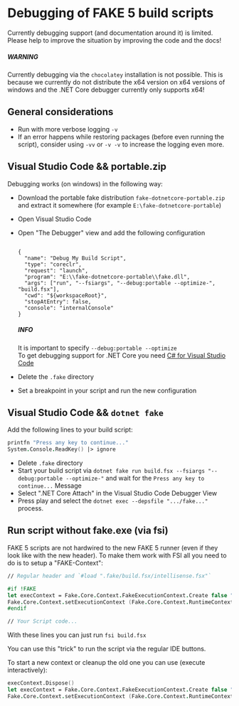 # Debugging of FAKE 5 build scripts

Currently debugging support (and documentation around it) is limited. Please help to improve the situation by improving the code and the docs!

<div class="alert alert-warning">
    <h5>WARNING</h5>
    <p>Currently debugging via the <code>chocolatey</code> installation is not possible. This is because we currently do not distribute the x64 version on x64 versions of windows and the .NET Core debugger currently only supports x64!</p>
</div>


## General considerations

- Run with more verbose logging `-v`
- If an error happens while restoring packages (before even running the script), consider using `-vv` or `-v -v` to increase the logging even more.

## Visual Studio Code && portable.zip

Debugging works (on windows) in the following way:

- Download the portable fake distribution `fake-dotnetcore-portable.zip` and extract it somewhere (for example `E:\fake-dotnetcore-portable`)
- Open Visual Studio Code
- Open "The Debugger" view and add the following configuration

  <pre><code class="lang-json">
  {
    "name": "Debug My Build Script",
    "type": "coreclr",
    "request": "launch",
    "program": "E:\\fake-dotnetcore-portable\\fake.dll",
    "args": ["run", "--fsiargs", "--debug:portable --optimize-", "build.fsx"],
    "cwd": "${workspaceRoot}",
    "stopAtEntry": false,
    "console": "internalConsole"
  }
  </code></pre>
  <div class="alert alert-info">
     <h5>INFO</h5>
     <p>It is important to specify <code>--debug:portable --optimize</code><br>
     To get debugging support for .NET Core you need <a href="https://github.com/OmniSharp/omnisharp-vscode">C# for Visual Studio Code</a> 
     </p>
  </div>

- Delete the `.fake` directory
- Set a breakpoint in your script and run the new configuration

## Visual Studio Code && `dotnet fake`

Add the following lines to your build script:

```fsharp
printfn "Press any key to continue..."
System.Console.ReadKey() |> ignore
```

- Delete `.fake` directory
- Start your build script via `dotnet fake run build.fsx --fsiargs "--debug:portable --optimize-"` and wait for the `Press any key to continue...` Message
- Select ".NET Core Attach" in the Visual Studio Code Debugger View
- Press play and select the `dotnet exec --depsfile ".../fake..."` process.

## Run script without fake.exe (via fsi)

FAKE 5 scripts are not hardwired to the new FAKE 5 runner (even if they look like with the new header). To make them work with FSI all you need to do is to setup a "FAKE-Context":

```fsharp
// Regular header and `#load ".fake/build.fsx/intellisense.fsx"`

#if !FAKE
let execContext = Fake.Core.Context.FakeExecutionContext.Create false "build.fsx" []
Fake.Core.Context.setExecutionContext (Fake.Core.Context.RuntimeContext.Fake execContext)
#endif

// Your Script code...
```

With these lines you can just run `fsi build.fsx`

You can use this "trick" to run the script via the regular IDE buttons.

To start a new context or cleanup the old one you can use (execute interactively):

```fsharp
execContext.Dispose()
let execContext = Fake.Core.Context.FakeExecutionContext.Create false "build.fsx" []
Fake.Core.Context.setExecutionContext (Fake.Core.Context.RuntimeContext.Fake execContext)
```
